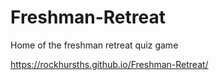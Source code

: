# Freshman-Retreat
Home of the freshman retreat quiz game

https://rockhursths.github.io/Freshman-Retreat/
